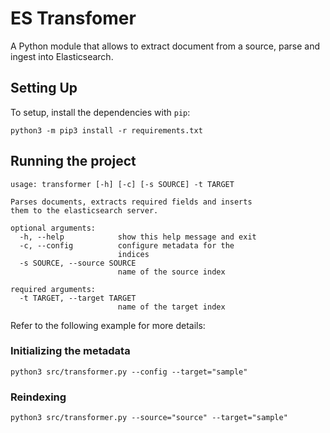 # ES Transfomer 
A Python module that allows to extract document from a source, parse and ingest into Elasticsearch.

## Setting Up
To setup, install the dependencies with `pip`:

```console
python3 -m pip3 install -r requirements.txt
```

## Running the project

```console
usage: transformer [-h] [-c] [-s SOURCE] -t TARGET

Parses documents, extracts required fields and inserts
them to the elasticsearch server.

optional arguments:
  -h, --help            show this help message and exit
  -c, --config          configure metadata for the
                        indices
  -s SOURCE, --source SOURCE
                        name of the source index

required arguments:
  -t TARGET, --target TARGET
                        name of the target index
```

Refer to the following example for more details:

### Initializing the metadata
```console
python3 src/transformer.py --config --target="sample"
```

### Reindexing
```console
python3 src/transformer.py --source="source" --target="sample"
```